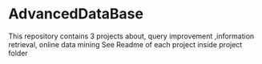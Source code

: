 # AdvancedDataBase
This repository contains 3 projects about, query improvement ,information retrieval, online data mining
See Readme of each project inside project folder
